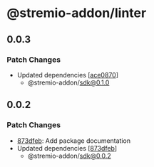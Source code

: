 # @stremio-addon/linter

## 0.0.3

### Patch Changes

- Updated dependencies [[ace0870](https://github.com/Stremio-Community/stremio-addon-sdk/commit/ace0870)]
  - @stremio-addon/sdk@0.1.0

## 0.0.2

### Patch Changes

- [873dfeb](https://github.com/Stremio-Community/stremio-addon-sdk/commit/873dfeb): Add package documentation
- Updated dependencies [[873dfeb](https://github.com/Stremio-Community/stremio-addon-sdk/commit/873dfeb)]
  - @stremio-addon/sdk@0.0.2
